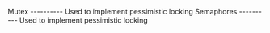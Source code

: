 Mutex      ---------- Used to implement pessimistic locking
Semaphores ---------- Used to implement pessimistic locking
